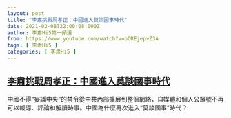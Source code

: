 ```yaml
---
layout: post
title: "李肅挑戰周孝正：中國進入莫談國事時代"
date: 2021-02-08T22:00:08.000Z
author: 李肅Hi5第一頻道
from: https://www.youtube.com/watch?v=bOREjepvZ3A
tags: [ 李肃Hi5 ]
categories: [ 李肃Hi5 ]
---
```

<!--1612821608000-->
[李肅挑戰周孝正：中國進入莫談國事時代](https://www.youtube.com/watch?v=bOREjepvZ3A)
------

<div>
中國不得“妄議中央”的禁令從中共內部擴展到整個網絡，自媒體和個人公眾號不再可以報導、評論和解讀時事。中國為什麼再次進入“莫談國事”時代？
</div>
